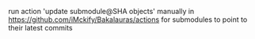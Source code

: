 run action 'update submodule@SHA objects' manually in https://github.com/iMckify/Bakalauras/actions for submodules to point to their latest commits
